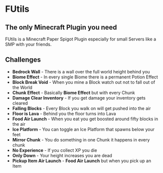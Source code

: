 # FUtils
## The only Minecraft Plugin you need

FUtils is a Minecraft Paper Spigot Plugin especially for small Servers like a SMP with
your friends.

## Challenges

 - **Bedrock Wall** - There is a wall over the full world height behind you
 - **Biome Effect** - In every single Biome there is a permanent Potion Effect
 - **Block Break Void** - When you mine a Block watch out not to fall out of the World
 - **Chunk Effect** - Basically **Biome Effect** but with every Chunk
 - **Damage Clear Inventory** - If you get damage your inventory gets cleared
 - **Falling Blocks** - Every Block you walk on will get pushed into the air
 - **Floor is Lava** - Behind you the floor turns into Lava
 - **Food Air Launch** - When you eat you get boosted around fifty blocks in the air
 - **Ice Platform** - You can toggle an Ice Platform that spawns below your feet
 - **Mirror Chunk** - You do something in one Chunk it happens in every chunk
 - **No Experience** - If you collect XP you die
 - **Only Down** - Your height increases you are dead
 - **Pickup Item Air Launch** - **Food Air Launch** but when you pick up an Item